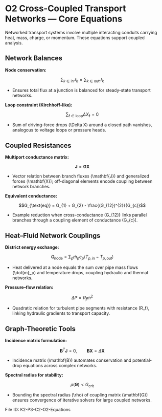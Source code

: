 # O2 Cross-Coupled Transport Networks — Core Equations

Networked transport systems involve multiple interacting conduits carrying heat, mass, charge, or momentum. These equations support coupled analysis.

## Network Balances
**Node conservation:**

$$\sum_{k \in \text{in}} J_{k} = \sum_{k \in \text{out}} J_{k}$$

- Ensures total flux at a junction is balanced for steady-state transport networks.

**Loop constraint (Kirchhoff-like):**

$$\sum_{\ell \in \text{loop}} \Delta X_{\ell} = 0$$

- Sum of driving-force drops \(\Delta X\) around a closed path vanishes, analogous to voltage loops or pressure heads.

## Coupled Resistances
**Multiport conductance matrix:**

$$\mathbf{J} = \mathbf{G} \mathbf{X}$$

- Vector relation between branch fluxes \(\mathbf{J}\) and generalized forces \(\mathbf{X}\); off-diagonal elements encode coupling between network branches.

**Equivalent conductance:**

$$G_{\text{eq}} = G_{1} + G_{2} - \frac{(G_{12})^{2}}{G_{c}}$$

- Example reduction when cross-conductance \(G_{12}\) links parallel branches through a coupling element of conductance \(G_{c}\).

## Heat–Fluid Network Couplings
**District energy exchange:**

$$Q_{\text{node}} = \sum_{p} \dot{m}_{p} c_{p} (T_{p,\text{in}} - T_{p,\text{out}})$$

- Heat delivered at a node equals the sum over pipe mass flows \(\dot{m}_p\) and temperature drops, coupling hydraulic and thermal networks.

**Pressure–flow relation:**

$$\Delta P = R_{f} \dot{m}^{2}$$

- Quadratic relation for turbulent pipe segments with resistance \(R_f\), linking hydraulic gradients to transport capacity.

## Graph-Theoretic Tools
**Incidence matrix formulation:**

$$\mathbf{B}^{T} \mathbf{J} = 0, \qquad \mathbf{B} \mathbf{X} = \Delta \mathbf{X}$$

- Incidence matrix \(\mathbf{B}\) automates conservation and potential-drop equations across complex networks.

**Spectral radius for stability:**

$$\rho(\mathbf{G}) < G_{\text{crit}}$$

- Bounding the spectral radius \(\rho\) of coupling matrix \(\mathbf{G}\) ensures convergence of iterative solvers for large coupled networks.

File ID: K2-P3-C2-O2-Equations
